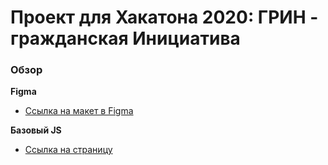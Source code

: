 # Проект для Хакатона 2020: ГРИН - гражданская Инициатива

### Обзор

**Figma**

- [Ссылка на макет в Figma](https://www.figma.com/file/StZjf8HnoeLdiXS7dYrLAh/JavaScript.-Sprint-4)

**Базовый JS**

- [Ссылка на страницу](https://yunesb.github.io/mesto/index.html)
